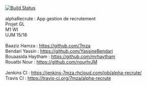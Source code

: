 [![Build Status](https://travis-ci.org/7mza/alpha-recrute.svg?branch=master)](https://travis-ci.org/7mza/alpha-recrute)
<br />
<br />
alphaRecrute : App gestion de recrutement <br /> 
Projet GL <br />
M1 WI <br />
UJM 15/16 <br />
<br />
Baaziz Hamza : https://github.com/7mza <br />
Bendari Yassin : https://github.com/YassineBendari <br />
Bouaasida Haytham : https://github.com/mrhaytham <br />
Rouatbi Nour : https://github.com/nourhrJM <br />
<br />
Jenkins CI : https://jenkins-7mza.rhcloud.com/job/alpha-recrute/<br />
Travis CI : https://travis-ci.org/7mza/alpha-recrute <br />
<br />




